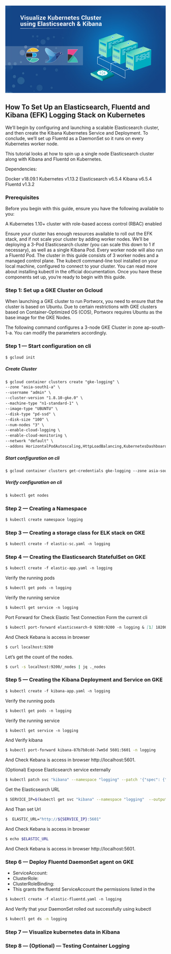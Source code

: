 ![Welcome Banner](https://raw.githubusercontent.com/etechlearner/elastic-gke-logging/master/resource/Screenshot1.png)

## How To Set Up an Elasticsearch, Fluentd and Kibana (EFK) Logging Stack on Kubernetes

We’ll begin by configuring and launching a scalable Elasticsearch cluster, and then create the Kibana Kubernetes Service and Deployment. To conclude, we’ll set up Fluentd as a DaemonSet so it runs on every Kubernetes worker node.

This tutorial looks at how to spin up a single node Elasticsearch cluster along with Kibana and Fluentd on Kubernetes.

Dependencies:

Docker v18.09.1
Kubernetes v1.13.2
Elasticsearch v6.5.4
Kibana v6.5.4
Fluentd v1.3.2

### Prerequisites

Before you begin with this guide, ensure you have the following available to you:

A Kubernetes 1.10+ cluster with role-based access control (RBAC) enabled

Ensure your cluster has enough resources available to roll out the EFK stack, and if not scale your cluster by adding worker nodes. We’ll be deploying a 3-Pod Elasticsearch cluster (you can scale this down to 1 if necessary), as well as a single Kibana Pod. Every worker node will also run a Fluentd Pod. The cluster in this guide consists of 3 worker nodes and a managed control plane.
The kubectl command-line tool installed on your local machine, configured to connect to your cluster. You can read more about installing kubectl in the official documentation.
Once you have these components set up, you’re ready to begin with this guide.

### Step 1: Set up a GKE Cluster on Gcloud
When launching a GKE cluster to run Portworx, you need to ensure that the cluster is based on Ubuntu. Due to certain restrictions with GKE clusters based on Container-Optimized OS (COS), Portworx requires Ubuntu as the base image for the GKE Nodes.

The following command configures a 3-node GKE Cluster in zone ap-south-1-a. You can modify the parameters accordingly.

### Step 1 — Start configuration on cli 
```markdown
$ gcloud init
```

##### Create Cluster 
```markdown
$ gcloud container clusters create "gke-logging" \
--zone "asia-south1-a" \
--username "admin" \
--cluster-version "1.8.10-gke.0" \
--machine-type "n1-standard-1" \
--image-type "UBUNTU" \
--disk-type "pd-ssd" \
--disk-size "100" \
--num-nodes "3" \
--enable-cloud-logging \
--enable-cloud-monitoring \
--network "default" \
--addons HorizontalPodAutoscaling,HttpLoadBalancing,KubernetesDashboard
```

##### Start configuration on cli 
```markdown
$ gcloud container clusters get-credentials gke-logging --zone asia-south1-a  --project my-project
```

##### Verify configuration on cli 
```markdown
$ kubectl get nodes
```

### Step 2 — Creating a Namespace
```markdown
$ kubectl create namespace logging
```

### Step 3 — Creating a storage class for ELK stack on GKE
```markdown
$ kubectl create -f elastic-sc.yaml -n logging
```

### Step 4 — Creating the Elasticsearch StatefulSet on GKE
```markdown
$ kubectl create -f elastic-app.yaml -n logging
```
Verify the running pods
```markdown
$ kubectl get pods -n logging
```
Verify the running service
```markdown
$ kubectl get service -n logging
```

Port Forward for Check Elastic Test Connection Form the current cli
```markdown
$ kubectl port-forward elasticsearch-0 9200:9200 -n logging & [1] 18200
```
And Check Kebana is access in browser
```bash
$ curl localhost:9200
```
Let’s get the count of the nodes.
```bash
$ curl -s localhost:9200/_nodes | jq ._nodes
```



### Step 5 — Creating the Kibana Deployment and Service on GKE
```markdown
$ kubectl create -f kibana-app.yaml -n logging
```
Verify the running pods
```markdown
$ kubectl get pods -n logging
```
Verify the running service
```markdown
$ kubectl get service -n logging
```
And Verify kibana 
```bash
$ kubectl port-forward kibana-87b7b8cdd-7wm5d 5601:5601 -n logging
```
And Check Kebana is access in browser
http://localhost:5601.

(Optional) Expose Elasticsearch service externally
```bash
$ kubectl patch svc "kibana" --namespace "logging" --patch '{"spec": {"type": "LoadBalancer"}}'
```

Get the Elasticsearch URL
```bash
$ SERVICE_IP=$(kubectl get svc "kibana" --namespace "logging"  --output jsonpath='{.status.loadBalancer.ingress[0].ip}')
```
And Than set Url
```bash
$  ELASTIC_URL="http://${SERVICE_IP}:5601"
```
And Check Kebana is access in browser
```bash
$ echo $ELASTIC_URL
```
And Check Kebana is access in browser
http://localhost:5601.


### Step 6 — Deploy Fluentd DaemonSet agent on GKE
- ServiceAccount:
- ClusterRole:
- ClusterRoleBinding:
- This grants the fluentd ServiceAccount the permissions listed in the 
```markdown
$ kubectl create -f elastic-fluentd.yaml -n logging
```
And Verify that your DaemonSet rolled out successfully using kubectl

````bash
$ kubectl get ds -n logging
````

### Step 7 — Visualize kubernetes data in Kibana

### Step 8 — (Optional) — Testing Container Logging



